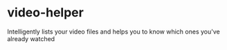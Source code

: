 # video-helper
Intelligently lists your video files and helps you to know which ones you've already watched
